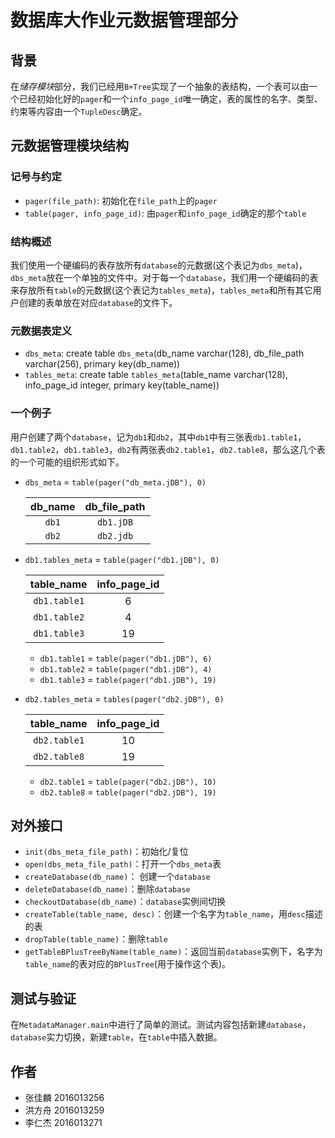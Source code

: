 # 数据库大作业元数据管理部分

## 背景

在*储存模块*部分，我们已经用`B+Tree`实现了一个抽象的表结构，一个表可以由一个已经初始化好的`pager`和一个`info_page_id`唯一确定，表的属性的名字、类型、约束等内容由一个`TupleDesc`确定。

## 元数据管理模块结构

### 记号与约定

* `pager(file_path)`: 初始化在`file_path`上的`pager`
* `table(pager, info_page_id)`: 由`pager`和`info_page_id`确定的那个`table`

### 结构概述

我们使用一个硬编码的表存放所有`database`的元数据(这个表记为`dbs_meta`)，`dbs_meta`放在一个单独的文件中。对于每一个`database`，我们用一个硬编码的表来存放所有`table`的元数据(这个表记为`tables_meta`)，`tables_meta`和所有其它用户创建的表单放在对应`database`的文件下。

### 元数据表定义

* `dbs_meta`:  create table `dbs_meta`(db_name varchar(128), db_file_path varchar(256), primary key(db_name))
* `tables_meta`:  create table `tables_meta`(table_name varchar(128), info_page_id integer, primary key(table_name))

### 一个例子

用户创建了两个`database`，记为`db1`和`db2`，其中`db1`中有三张表`db1.table1`，`db1.table2`，`db1.table3`，`db2`有两张表`db2.table1`，`db2.table8`，那么这几个表的一个可能的组织形式如下。

* `dbs_meta` = `table(pager("db_meta.jDB"), 0)`

  | db_name | db_file_path |
  | :-----: | :----------: |
  |  `db1`  |  `db1.jDB`   |
  |  `db2`  |  `db2.jdb`   |

* `db1.tables_meta` = `table(pager("db1.jDB"), 0)`

  |  table_name  | info_page_id |
  | :----------: | :----------: |
  | `db1.table1` |      6       |
  | `db1.table2` |      4       |
  | `db1.table3` |      19      |

  * `db1.table1` = `table(pager("db1.jDB"), 6)`
  * `db1.table2` = `table(pager("db1.jDB"), 4)`
  * `db1.table3` = `table(pager("db1.jDB"), 19)`

* `db2.tables_meta` = `tables(pager("db2.jDB"), 0)`

  |  table_name  | info_page_id |
  | :----------: | :----------: |
  | `db2.table1` |      10      |
  | `db2.table8` |      19      |

  * `db2.table1` = `table(pager("db2.jDB"), 10)`
  * `db2.table8` = `table(pager("db2.jDB"), 19)`

## 对外接口

* `init(dbs_meta_file_path)`：初始化/复位
* `open(dbs_meta_file_path)`：打开一个`dbs_meta`表
* `createDatabase(db_name)`： 创建一个`database`
* `deleteDatabase(db_name)`：删除`database`
* `checkoutDatabase(db_name)`：`database`实例间切换
* `createTable(table_name, desc)`：创建一个名字为`table_name`，用`desc`描述的表
* `dropTable(table_name)`：删除`table`
* `getTableBPlusTreeByName(table_name)`：返回当前`database`实例下，名字为`table_name`的表对应的`BPlusTree`(用于操作这个表)。

## 测试与验证

在`MetadataManager.main`中进行了简单的测试。测试内容包括新建`database`，`database`实力切换，新建`table`，在`table`中插入数据。

## 作者

* 张佳麟 2016013256
* 洪方舟 2016013259
* 李仁杰 2016013271